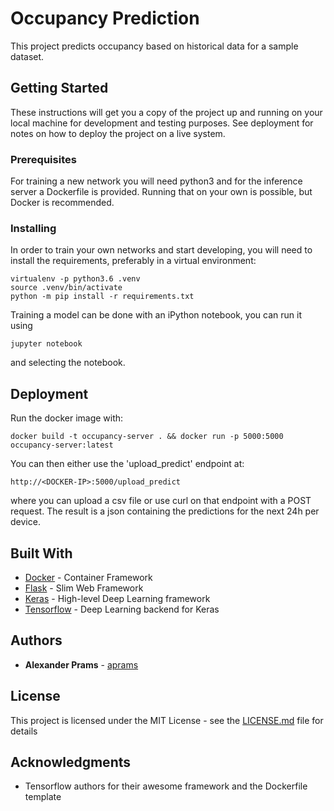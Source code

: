 # Occupancy Prediction

This project predicts occupancy based on historical data for a sample dataset.

## Getting Started

These instructions will get you a copy of the project up and running on your local machine for development and testing purposes. See deployment for notes on how to deploy the project on a live system.

### Prerequisites

For training a new network you will need python3 and for the inference server a Dockerfile is provided. Running that on your own is possible, but Docker is recommended.


### Installing

In order to train your own networks and start developing, you will need to install the requirements, preferably in a virtual environment:


```
virtualenv -p python3.6 .venv
source .venv/bin/activate
python -m pip install -r requirements.txt
```

Training a model can be done with an iPython notebook, you can run it using
```
jupyter notebook
```
and selecting the notebook.

## Deployment

Run the docker image with:

```
docker build -t occupancy-server . && docker run -p 5000:5000 occupancy-server:latest
```

You can then either use the 'upload_predict' endpoint at:
```
http://<DOCKER-IP>:5000/upload_predict
```

where you can upload a csv file or use curl on that endpoint with a POST request.
The result is a json containing the predictions for the next 24h per device.

## Built With

* [Docker](https://www.docker.com/) - Container Framework
* [Flask](http://flask.pocoo.org/) - Slim Web Framework
* [Keras](https://keras.io/) - High-level Deep Learning framework
* [Tensorflow](https://www.tensorflow.org/) - Deep Learning backend for Keras

## Authors

* **Alexander Prams** - [aprams](https://github.com/aprams)

## License

This project is licensed under the MIT License - see the [LICENSE.md](LICENSE.md) file for details

## Acknowledgments

* Tensorflow authors for their awesome framework and the Dockerfile template


